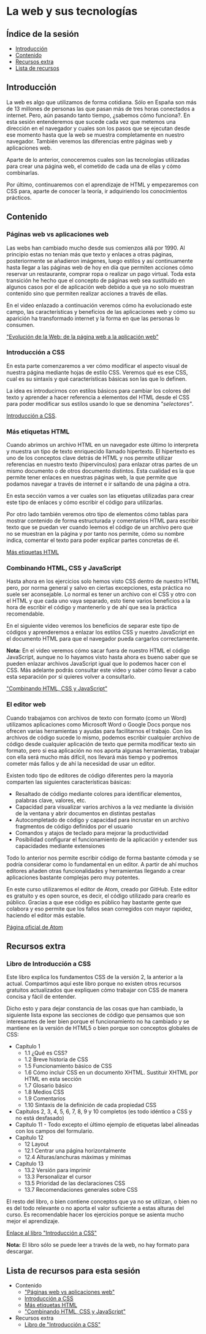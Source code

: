 # La web y sus tecnologías

## Índice de la sesión

- [Introducción](#introduccion)
- [Contenido](#contenido)
- [Recursos extra](#recursos-extra)
- [Lista de recursos](#lista-de-recursos-para-esta-sesion)

## Introducción

La web es algo que utilizamos de forma cotidiana. Sólo en España son más de 13 millones de personas las que pasan más de tres horas conectados a internet. Pero, aún pasando tanto tiempo, ¿sabemos cómo funciona?. En esta sesión entenderemos que sucede cada vez que metemos una dirección en el navegador y cuales son los pasos que se ejecutan desde ese momento hasta que la web se muestra completamente en nuestro navegador. También veremos las diferencias entre páginas web y aplicaciones web.

Aparte de lo anterior, conoceremos cuales son las tecnologías utilizadas para crear una página web, el cometido de cada una de ellas y cómo combinarlas.

Por último, continuaremos con el aprendizaje de HTML y empezaremos con CSS para, aparte de conocer la teoría, ir adquiriendo los conocimientos prácticos.

## Contenido

### Páginas web vs aplicaciones web

Las webs han cambiado mucho desde sus comienzos allá por 1990. Al principio estas no tenian más que texto y enlaces a otras páginas, posteriormente se añadieron imágenes, luego estilos y así continuamente hasta llegar a las páginas web de hoy en día que permiten acciones cómo reservar un restaurante, comprar ropa o realizar un pago virtual. Toda esta transición he hecho que el concepto de páginas web sea sustituido en algunos casos por el de aplicación web debido a que ya no solo muestran contenido sino que permiten realizar acciones a través de ellas.

En el video enlazado a continuación veremos cómo ha evolucionado este campo, las características y beneficios de las aplicaciones web y cómo su aparición ha transformado internet y la forma en que las personas lo consumen.

["Evolución de la Web: de la página web a la aplicación web"](https://www.youtube.com/watch?v=mg0T_Gb_Z1w)

### Introducción a CSS

En esta parte comenzaremos a ver cómo modificar el aspecto visual de nuestra página mediante hojas de estilo CSS. Veremos qué es ese CSS, cual es su sintaxis y qué características básicas son las que lo definen.

La idea es introducirnos con estilos básicos para cambiar los colores del texto y aprender a hacer referencia a elementos del HTML desde el CSS para poder modificar sus estilos usando lo que se denomina _"selectores"_.

[Introducción a CSS](https://es.khanacademy.org/computing/computer-programming/html-css/#intro-to-css).

### Más etiquetas HTML

Cuando abrimos un archivo HTML en un navegador este último lo interpreta y muestra un tipo de texto enriquecido llamado hipertexto. El hipertexto es uno de los conceptos clave detrás de HTML y nos permite utilizar referencias en nuestro texto (hipervínculos) para enlazar otras partes de un mismo documento o de otros documento distintos. Esta cualidad es la que permite tener enlaces en nuestras páginas web, la que permite que podamos navegar a través de internet e ir saltando de una página a otra.

En esta sección vamos a ver cuales son las etiquetas utilizadas para crear este tipo de enlaces y cómo escribir el código para utilizarlas.

Por otro lado también veremos otro tipo de elementos cómo tablas para mostrar contenido de forma estructurada y comentarios HTML para escribir texto que se puedan ver cuando leemos el código de un archivo pero que no se muestran en la página y por tanto nos permite, cómo su nombre indica, comentar el texto para poder explicar partes concretas de él.

[Más etiquetas HTML](https://es.khanacademy.org/computing/computer-programming/html-css#html-tags-continued)

### Combinando HTML, CSS y JavaScript

Hasta ahora en los ejercicios solo hemos visto CSS dentro de nuestro HTML pero, por norma general y salvo en ciertas excepciones, esta práctica no suele ser aconsejable. Lo normal es tener un archivo con el CSS y otro con el HTML y que cada uno vaya separado, esto tiene varios beneficios a la hora de escribir el código y mantenerlo y de ahí que sea la práctica recomendable.

En el siguiente video veremos los beneficios de separar este tipo de códigos y aprenderemos a enlazar los estilos CSS y nuestro JavaScript en el documento HTML para que el navegador pueda cargarlos correctamente.

**Nota:** En el video veremos cómo sacar fuera de nuestro HTML el código JavaScript, aunque no lo hayamos visto hasta ahora es bueno saber que se pueden enlazar archivos JavaScript igual que lo podemos hacer con el CSS. Más adelante podrás consultar este video y saber cómo llevar a cabo esta separación por si quieres volver a consultarlo.

["Combinando HTML, CSS y JavaScript"](https://www.youtube.com/watch?v=vOf5bO0ehVg)

### El editor web

Cuando trabajamos con archivos de texto con formato (como un Word) utilizamos aplicaciones como Microsoft Word o Google Docs porque nos ofrecen varias herramientas y ayudas para facilitarnos el trabajo. Con los archivos de código sucede lo mismo, podemos escribir cualquier archivo de código desde cualquier aplicación de texto que permita modificar texto sin formato, pero si esa aplicación no nos aporta algunas herramientas, trabajar con ella será mucho más difícil, nos llevará más tiempo y podremos cometer más fallos y de ahí la necesidad de usar un editor.

Existen todo tipo de editores de código diferentes pero la mayoría comparten las siguientes características básicas:
- Resaltado de código mediante colores para identificar elementos, palabras clave, valores, etc.
- Capacidad para visualizar varios archivos a la vez mediante la división de la ventana y abrir documentos en distintas pestañas
- Autocompletado de código y capacidad para incrustar en un archivo fragmentos de código definidos por el usuario
- Comandos y atajos de teclado para mejorar la productividad
- Posibilidad configurar el funcionamiento de la aplicación y extender sus capacidades mediante extensiones

Todo lo anterior nos permite escribir código de forma bastante cómoda y se podría considerar como lo fundamental en un editor. A partir de ahí muchos editores añaden otras funcionalidades y herramientas llegando a crear aplicaciones bastante complejas pero muy potentes.

En este curso utilizaremos el editor de Atom, creado por GitHub. Este editor es gratuito y es open source, es decir, el código utilizado para crearlo es público. Gracias a que ese código es público hay bastante gente que colabora y eso permite que los fallos sean corregidos con mayor rapidez, haciendo el editor más estable.

[Página oficial de Atom](https://atom.io/)

## Recursos extra

### Libro de Introducción a CSS

Este libro explica los fundamentos CSS de la versión 2, la anterior a la actual. Compartimos aquí este libro porque no existen otros recursos gratuitos actualizados que expliquen cómo trabajar con CSS de manera concisa y fácil de entender.

Dicho esto y para dejar constancia de las cosas que han cambiado, la siguiente lista expone las secciones de código que pensamos que son interesantes de leer bien porque el funcionamiento no ha cambiado y se mantiene en la versión de HTML5 o bien porque son conceptos globales de CSS:

- Capítulo 1
  - 1.1 ¿Qué es CSS?
  - 1.2 Breve historia de CSS
  - 1.5 Funcionamiento básico de CSS
  - 1.6 Cómo incluir CSS en un documento XHTML. Sustituir XHTML por HTML en esta sección
  - 1.7 Glosario básico
  - 1.8 Medios CSS
  - 1.9 Comentarios
  - 1.10 Sintaxis de la definición de cada propiedad CSS
- Capítulos 2, 3, 4, 5, 6, 7, 8, 9 y 10 completos (es todo idéntico a CSS y no está desfasado)
- Capítulo 11 - Todo excepto el último ejemplo de etiquetas label alineadas con los campos del formulario.
- Capítulo 12
  - 12 Layout
  - 12.1 Centrar una página horizontalmente
  - 12.4 Alturas/anchuras máximas y mínimas
- Capítulo 13
  - 13.2 Versión para imprimir
  - 13.3 Personalizar el cursor
  - 13.5 Prioridad de las declaraciones CSS
  - 13.7 Recomendaciones generales sobre CSS

El resto del libro, o bien contiene conceptos que ya no se utilizan, o bien no es del todo relevante o no aporta el valor suficiente a estas alturas del curso. Es recomendable hacer los ejercicios porque se asienta mucho mejor el aprendizaje.

[Enlace al libro "Introducción a CSS"](http://librosweb.es/libro/css/)

**Nota:** El libro sólo se puede leer a través de la web, no hay formato para descargar.

## Lista de recursos para esta sesión

- Contenido
  - ["Páginas web vs aplicaciones web"](https://www.youtube.com/watch?v=mg0T_Gb_Z1w)
  - [Introducción a CSS](https://es.khanacademy.org/computing/computer-programming/html-css/#intro-to-css)
  - [Más etiquetas HTML](https://es.khanacademy.org/computing/computer-programming/html-css#html-tags-continued)
  - ["Combinando HTML, CSS y JavaScript"](https://www.youtube.com/watch?v=vOf5bO0ehVg)
- Recursos extra
  - [Libro de "Introducción a CSS"](http://librosweb.es/libro/xhtml/)
